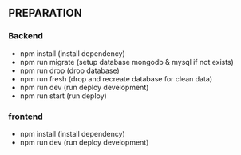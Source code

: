 ## PREPARATION
### Backend
- npm install (install dependency)
- npm run migrate (setup database mongodb & mysql if not exists)
- npm run drop (drop database)
- npm run fresh (drop and recreate database for clean data)
- npm run dev (run deploy development)
- npm run start (run deploy)

### frontend
- npm install (install dependency)
- npm run dev (run deploy development)


